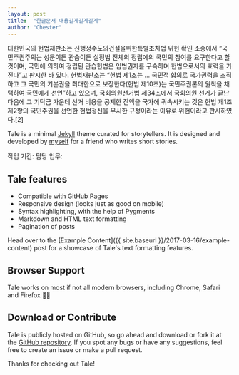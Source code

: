 ```yaml
---
layout: post
title:  "한글문서 내용길게길게길게"
author: "Chester"
---
```


대한민국의 헌법재판소는 신행정수도의건설을위한특별조치법 위헌 확인 소송에서 “국민주권주의는 성문이든 관습이든 실정법 전체의 정립에의 국민의 참여를 요구한다고 할 것이며, 국민에 의하여 정립된 관습헌법은 입법권자를 구속하며 헌법으로서의 효력을 가진다”고 판시한 바 있다.
헌법재판소는 “헌법 제1조는 … 국민적 합의로 국가권력을 조직하고 그 국민의 기본권을 최대한으로 보장한다(헌법 제10조)는 국민주권론의 원칙을 채택하여 국민에게 선언”하고 있으며, 국회의원선거법 제34조에서 국회의원 선거가 끝난 다음에 그 기탁금 가운데 선거 비용을 공제한 잔액을 국가에 귀속시키는 것은 헌법 제1조 제2항의 국민주권을 선언한 헌법정신을 무시한 규정이라는 이유로 위헌이라고 판시하였다.[2]

Tale is a minimal [Jekyll](https://jekyllrb.com/) theme curated for storytellers. It is designed and developed by [myself](https://github.com/chesterhow/) for a friend who writes short stories.

작업 기간:
담당 업무: 

## Tale features
- Compatible with GitHub Pages
- Responsive design (looks just as good on mobile)
- Syntax highlighting, with the help of Pygments
- Markdown and HTML text formatting
- Pagination of posts

Head over to the [Example Content]({{ site.baseurl }}/2017-03-16/example-content) post for a showcase of Tale's text formatting features.

## Browser Support
Tale works on most if not all modern browsers, including Chrome, Safari and Firefox 👍🏼

## Download or Contribute
Tale is publicly hosted on GitHub, so go ahead and download or fork it at the [GitHub repository](https://github.com/chesterhow/tale). If you spot any bugs or have any suggestions, feel free to create an issue or make a pull request.

Thanks for checking out Tale!
